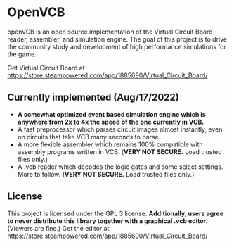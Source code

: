 
# OpenVCB

openVCB is an open source implementation of the Virtual Circuit Board reader, assembler, and simulation engine. 
The goal of this project is to drive the community study and development of high performance simulations for the game. 

Get Virtual Circuit Board at
https://store.steampowered.com/app/1885690/Virtual_Circuit_Board/

## Currently implemented (Aug/17/2022)
* **A somewhat optimized event based simulation engine which is anywhere from 2x to 4x the speed of the one currently in VCB.**
* A fast preprocessor which parses circuit images almost instantly, even on circuits that take VCB many seconds to parse. 
* A more flexible assembler which remains 100% compatible with assembly programs written in VCB. (**VERY NOT SECURE.** Load trusted files only.)
* A .vcb reader which decodes the logic gates and some select settings. More to follow. (**VERY NOT SECURE.** Load trusted files only.)

## License
This project is licensed under the GPL 3 license. 
**Additionally, users agree to never distribute this library together with a graphical .vcb editor.** (Viewers are fine.)
Get the editor at https://store.steampowered.com/app/1885690/Virtual_Circuit_Board/